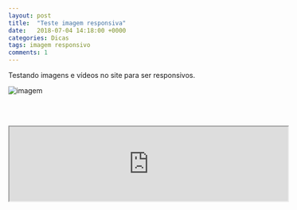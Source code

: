 ```yaml
---
layout: post
title:  "Teste imagem responsiva"
date:   2018-07-04 14:18:00 +0000
categories: Dicas
tags: imagem responsivo
comments: 1
---
```


Testando imagens e vídeos no site para ser responsivos.



![imagem](https://timeline.canaltech.com.br/272326.700/google-remove-botao-ver-imagem-das-buscas-para-evitar-roubo-108334.jpg)

<br/><br/>

<iframe width="560" height="auto" src="https://www.youtube.com/embed/dLx22jYFEfo"></iframe>

